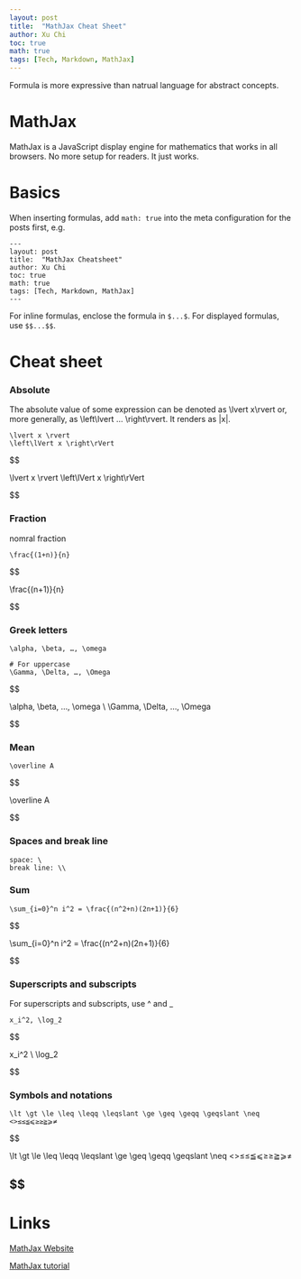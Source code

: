 ```yaml
---
layout: post
title:  "MathJax Cheat Sheet"
author: Xu Chi
toc: true
math: true
tags: [Tech, Markdown, MathJax]
---
```


Formula is more expressive than natrual language for abstract concepts.

# MathJax

MathJax is a JavaScript display engine for mathematics that works in all browsers.
No more setup for readers. It just works.

# Basics

When inserting formulas, add `math: true` into the meta configuration for the posts first, e.g.
```
---
layout: post
title:  "MathJax Cheatsheet"
author: Xu Chi
toc: true
math: true
tags: [Tech, Markdown, MathJax]
---
```


For inline formulas, enclose the formula in `$...$`. For displayed formulas, use `$$...$$`.


# Cheat sheet

### Absolute

The absolute value of some expression can be denoted as \lvert x\rvert or, more generally, as \left\lvert … \right\rvert. It renders as |x|.

```
\lvert x \rvert
\left\lVert x \right\rVert
```

$$

\lvert x \rvert
\left\lVert x \right\rVert

$$

### Fraction

nomral fraction

```
\frac{(1+n)}{n}
```

$$

\frac{(n+1)}{n}

$$

### Greek letters

```
\alpha, \beta, …, \omega

# For uppercase
\Gamma, \Delta, …, \Omega
```

$$

\alpha, \beta, …, \omega
\\
\Gamma, \Delta, …, \Omega

$$


### Mean

```
\overline A
```

$$

\overline A

$$

### Spaces and break line

```
space: \
break line: \\
```


### Sum

```
\sum_{i=0}^n i^2 = \frac{(n^2+n)(2n+1)}{6}
```

$$

\sum_{i=0}^n i^2 = \frac{(n^2+n)(2n+1)}{6}

$$

### Superscripts and subscripts

For superscripts and subscripts, use ^ and _

```
x_i^2, \log_2
```

$$

x_i^2
\\
\log_2

$$


### Symbols and notations

```
\lt \gt \le \leq \leqq \leqslant \ge \geq \geqq \geqslant \neq <>≤≤≦⩽≥≥≧⩾≠
```

$$

\lt \gt \le \leq \leqq \leqslant \ge \geq \geqq \geqslant \neq <>≤≤≦⩽≥≥≧⩾≠

$$
---

# Links

[MathJax Website](https://www.mathjax.org/)

[MathJax tutorial](https://math.meta.stackexchange.com/questions/5020/mathjax-basic-tutorial-and-quick-reference)
